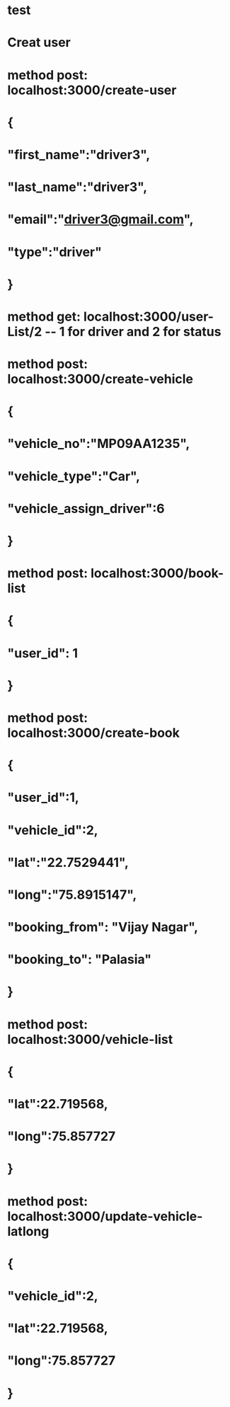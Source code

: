 # test
# Creat user
# method post:  localhost:3000/create-user

#  {
# 	"first_name":"driver3",
# 	"last_name":"driver3",
# 	"email":"driver3@gmail.com",
# 	"type":"driver"
# }

 
# method get:  localhost:3000/user-List/2   -- 1 for driver and 2 for status

# method post:  localhost:3000/create-vehicle   
#  {
# 	"vehicle_no":"MP09AA1235",
# 	"vehicle_type":"Car",
# 	"vehicle_assign_driver":6
# } 

# method post:  localhost:3000/book-list 
# {
# 	"user_id":	1
# }

# method post: localhost:3000/create-book
#  {
#  	"user_id":1,
#  	"vehicle_id":2,
#  	"lat":"22.7529441",
#  	"long":"75.8915147",
#  	"booking_from": "Vijay Nagar",
#  	"booking_to": "Palasia"
#  } 


# method post: localhost:3000/vehicle-list
# {
# 	"lat":22.719568,
# 	"long":75.857727
# } 

#  method post: localhost:3000/update-vehicle-latlong
# {
#  	"vehicle_id":2,
#  	"lat":22.719568,
#  	"long":75.857727
#  }
 